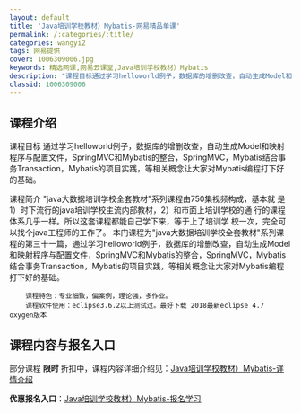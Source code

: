 ```yaml
---
layout: default
title: 'Java培训学校教材）Mybatis-网易精品单课'
permalink: /:categories/:title/
categories: wangyi2
tags: 网易提供
cover: 1006309006.jpg
keywords: 精选网课,网易云课堂,Java培训学校教材）Mybatis
description: "课程目标通过学习helloworld例子，数据库的增删改查，自动生成Model和映射程序与配置文件，SpringMVC和Mybatis的整合，SpringMVC，Mybatis结合事务Tra"
classid: 1006309006
---
```


## 课程介绍

课程目标
    通过学习helloworld例子，数据库的增删改查，自动生成Model和映射程序与配置文件，SpringMVC和Mybatis的整合，SpringMVC，Mybatis结合事务Transaction，Mybatis的项目实践，等相关概念让大家对Mybatis编程打下好的基础。

课程简介
    "java大数据培训学校全套教材"系列课程由750集视频构成，基本就 是1）时下流行的java培训学校主流内部教材，2）和市面上培训学校的通 行的课程体系几乎一样。所以这套课程都能自己学下来，等于上了培训学 校一次，完全可以找个java工程师的工作了。
        本门课程为"java大数据培训学校全套教材"系列课程的第三十一篇，通过学习helloworld例子，数据库的增删改查，自动生成Model和映射程序与配置文件，SpringMVC和Mybatis的整合，SpringMVC，Mybatis结合事务Transaction，Mybatis的项目实践，等相关概念让大家对Mybatis编程打下好的基础。

        课程特色：专业细致，偏案例，理论强，多作业。
        课程软件使用：eclipse3.6.2以上测试过。最好下载 2018最新eclipse 4.7 oxygen版本

## 课程内容与报名入口

部分课程 **限时** 折扣中，课程内容详细介绍见：[Java培训学校教材）Mybatis-详情介绍](https://study.163.com/course/introduction/1006309006.htm?share=1&shareId=1025206652&utm_campaign=share&utm_medium=iphoneShare&utm_source=&utm_u=1025206652)

**优惠报名入口**：[Java培训学校教材）Mybatis-报名学习](https://study.163.com/course/introduction/1006309006.htm?share=1&shareId=1025206652&utm_campaign=share&utm_medium=iphoneShare&utm_source=&utm_u=1025206652)

